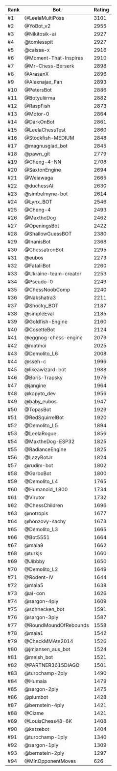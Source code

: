 Rank|Bot|Rating
---|---|---
#1|@LeelaMultiPoss|3101
#2|@YoBot_v2|2955
#3|@Nikitosik-ai|2927
#4|@tomlesspit|2927
#5|@caissa-x|2916
#6|@Moment-That-Inspires|2910
#7|@Mr-Chess-Berserk|2898
#8|@ArasanX|2896
#9|@Alexnajax_Fan|2893
#10|@PetersBot|2886
#11|@Botyuliirma|2882
#12|@RaspFish|2873
#13|@Motor-0|2864
#14|@DarkOnBot|2861
#15|@LeelaChessTest|2860
#16|@Stockfish-MEDIUM|2848
#17|@magnusglad_bot|2845
#18|@pawn_git|2779
#19|@Cheng-4-NN|2706
#20|@SaxtonEngine|2694
#21|@Weiawaga|2665
#22|@duchessAI|2630
#23|@simbelmyne-bot|2614
#24|@Lynx_BOT|2546
#25|@Cheng-4|2493
#26|@MaxtheDog|2462
#27|@OpeningsBot|2422
#28|@ShallowGuessBOT|2380
#29|@InanisBot|2368
#30|@ChessatronBot|2295
#31|@eubos|2273
#32|@FataliiBot|2260
#33|@Ukraine-team-creator|2253
#34|@Pseudo-0|2249
#35|@ChessNoobComp|2240
#36|@Nakshatra3|2211
#37|@Shocky_BOT|2187
#38|@simpleEval|2185
#39|@Goldfish-Engine|2160
#40|@CosetteBot|2124
#41|@eggnog-chess-engine|2079
#42|@matmoi|2025
#43|@Demolito_L6|2008
#44|@sseh-c|1996
#45|@likeawizard-bot|1988
#46|@Boris-Trapsky|1976
#47|@jangine|1964
#48|@kopyto_dev|1956
#49|@baby_eubos|1947
#50|@TopasBot|1929
#51|@RedSquirrelBot|1920
#52|@Demolito_L5|1894
#53|@LeelaRogue|1856
#54|@MaxtheDog-ESP32|1825
#55|@RadianceEngine|1825
#56|@LazyBotJr|1824
#57|@rudim-bot|1802
#58|@GarboBot|1800
#59|@Demolito_L4|1765
#60|@Humanoid_1800|1734
#61|@Virutor|1732
#62|@ChessChildren|1696
#63|@notropis|1677
#64|@honzovy-sachy|1673
#65|@Demolito_L3|1665
#66|@Bot5551|1664
#67|@maia9|1662
#68|@turkjs|1660
#69|@Jibbby|1650
#70|@Demolito_L2|1649
#71|@Rodent-IV|1644
#72|@maia5|1638
#73|@ai-con|1626
#74|@sargon-4ply|1609
#75|@schnecken_bot|1591
#76|@sargon-3ply|1587
#77|@RoundMoundOfRebounds|1558
#78|@maia1|1542
#79|@CheckMMAte2014|1526
#80|@jmjansen_aus_bot|1524
#81|@melsh_bot|1521
#82|@PARTNER3615DIAGO|1501
#83|@turochamp-2ply|1490
#84|@Humaia|1479
#85|@sargon-2ply|1475
#86|@plumbot|1428
#87|@bernstein-4ply|1421
#88|@Cizme|1421
#89|@LouisChess48-6K|1408
#90|@katzebot|1404
#91|@turochamp-1ply|1340
#92|@sargon-1ply|1309
#93|@bernstein-2ply|1297
#94|@MinOpponentMoves|626
